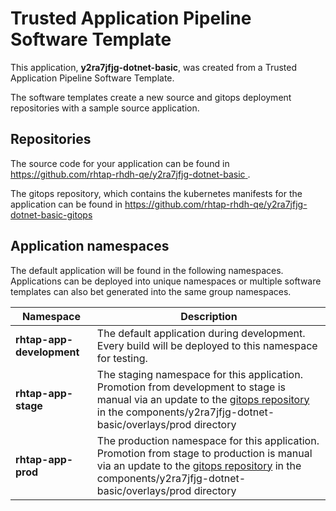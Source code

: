 # Trusted Application Pipeline Software Template

This application, **y2ra7jfjg-dotnet-basic**, was created from a Trusted Application Pipeline Software Template.

The software templates create a new source and gitops deployment repositories with a sample source application. 

## Repositories

The source code for your application can be found in [https://github.com/rhtap-rhdh-qe/y2ra7jfjg-dotnet-basic ](https://github.com/rhtap-rhdh-qe/y2ra7jfjg-dotnet-basic ).
 
The gitops repository, which contains the kubernetes manifests for the application can be found in 
[https://github.com/rhtap-rhdh-qe/y2ra7jfjg-dotnet-basic-gitops ](https://github.com/rhtap-rhdh-qe/y2ra7jfjg-dotnet-basic-gitops ) 

## Application namespaces 

The default application will be found in the following namespaces. Applications can be deployed into unique namespaces or multiple software templates can also bet generated into the same group namespaces.  

|  Namespace   |  Description   |  
| -------- | -------- |   
| **rhtap-app-development** | The default application during development. Every build will be deployed to this namespace for testing. | 
| **rhtap-app-stage** | The staging namespace for this application. Promotion from development to stage is manual via an update to the [gitops repository](https://github.com/rhtap-rhdh-qe/y2ra7jfjg-dotnet-basic-gitops ) in the components/y2ra7jfjg-dotnet-basic/overlays/prod directory |  
| **rhtap-app-prod** | The production namespace for this application. Promotion from stage to production is manual via an update to the [gitops repository](https://github.com/rhtap-rhdh-qe/y2ra7jfjg-dotnet-basic-gitops ) in the components/y2ra7jfjg-dotnet-basic/overlays/prod directory | 